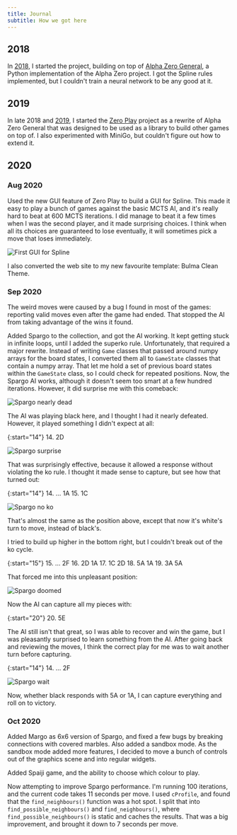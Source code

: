 ```yaml
---
title: Journal
subtitle: How we got here
---
```


## 2018
In [2018], I started the project, building on top of [Alpha Zero General], a
Python implementation of the Alpha Zero project. I got the Spline rules
implemented, but I couldn't train a neural network to be any good at it.

[2018]: 2018.md
[Alpha Zero General]: https://github.com/suragnair/alpha-zero-general

## 2019
In late 2018 and [2019], I started the [Zero Play] project as a rewrite of Alpha
Zero General that was designed to be used as a library to build other games on
top of. I also experimented with MiniGo, but couldn't figure out how to extend
it.

[2019]: 2019.md
[Zero Play]: https://donkirkby.github.io/zero-play/

## 2020
### Aug 2020
Used the new GUI feature of Zero Play to build a GUI for Spline. This made it
easy to play a bunch of games against the basic MCTS AI, and it's really hard to
beat at 600 MCTS iterations. I did manage to beat it a few times when I was the
second player, and it made surprising choices. I think when all its choices are
guaranteed to lose eventually, it will sometimes pick a move that loses
immediately. 

![First GUI for Spline]

I also converted the web site to my new favourite template: Bulma Clean Theme.

[First GUI for Spline]: 2020/first_spline_gui.png

### Sep 2020
The weird moves were caused by a bug I found in most of the games: reporting
valid moves even after the game had ended. That stopped the AI from taking
advantage of the wins it found.

Added Spargo to the collection, and got the AI working. It kept getting stuck in
infinite loops, until I added the superko rule. Unfortunately, that required a
major rewrite. Instead of writing `Game` classes that passed around numpy arrays
for the board states, I converted them all to `GameState` classes that contain a
numpy array. That let me hold a set of previous board states within the
`GameState` class, so I could check for repeated positions. Now, the Spargo AI
works, although it doesn't seem too smart at a few hundred iterations. However,
it did surprise me with this comeback:

![Spargo nearly dead]

The AI was playing black here, and I thought I had it nearly defeated. However,
it played something I didn't expect at all:

{:start="14"}
14. 2D

![Spargo surprise]

That was surprisingly effective, because it allowed a response without violating
the ko rule. I thought it made sense to capture, but see how that turned out:

{:start="14"}
14. ... 1A
15. 1C

![Spargo no ko]

That's almost the same as the position above, except that now it's white's turn
to move, instead of black's.

I tried to build up higher in the bottom right, but I couldn't break out of the
ko cycle.

{:start="15"}
15. ... 2F
16. 2D 1A
17. 1C 2D
18. 5A 1A
19. 3A 5A

That forced me into this unpleasant position:

![Spargo doomed]

Now the AI can capture all my pieces with:

{:start="20"}
20. 5E

The AI still isn't that great, so I was able to recover and win the game, but I
was pleasantly surprised to learn something from the AI. After going back and
reviewing the moves, I think the correct play for me was to wait another turn
before capturing.

{:start="14"}
14. ... 2F

![Spargo wait]

Now, whether black responds with 5A or 1A, I can capture everything and roll on
to victory.

[Spargo nearly dead]: 2020/spargo-nearly-dead.png
[Spargo surprise]: 2020/spargo-surprise.png
[Spargo no ko]: 2020/spargo-no-ko.png
[Spargo doomed]: 2020/spargo-doomed.png
[Spargo wait]: 2020/spargo-wait.png

### Oct 2020
Added Margo as 6x6 version of Spargo, and fixed a few bugs by breaking
connections with covered marbles. Also added a sandbox mode. As the sandbox
mode added more features, I decided to move a bunch of controls out of the
graphics scene and into regular widgets.

Added Spaiji game, and the ability to choose which colour to play.

Now attempting to improve Spargo performance. I'm running 100 iterations, and
the current code takes 11 seconds per move. I used `cProfile`, and found that
the `find_neighbours()` function was a hot spot. I split that into
`find_possible_neighbours()` and `find_neighbours()`, where
`find_possible_neighbours()` is static and caches the results. That was a big
improvement, and brought it down to 7 seconds per move.
